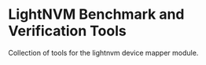 LightNVM Benchmark and Verification Tools
=============

Collection of tools for the lightnvm device mapper module.
